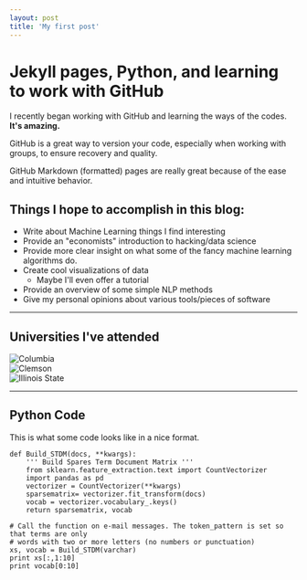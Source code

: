 ```yaml
---
layout: post
title: 'My first post'
---
```


# Jekyll pages, Python, and learning to work with GitHub

I recently began working with GitHub and learning the ways of the codes. **It's amazing.**

GitHub is a great way to version your code, especially when working with groups, to ensure 
recovery and quality.

GitHub Markdown (formatted) pages are really great because of the ease and intuitive behavior.


## Things I hope to accomplish in this blog:

* Write about Machine Learning things I find interesting
* Provide an "economists" introduction to hacking/data science
* Provide more clear insight on what some of the fancy machine learning algorithms do.
* Create cool visualizations of data
	* Maybe I'll even offer a tutorial
* Provide an overview of some simple NLP methods
* Give my personal opinions about various tools/pieces of software
---


## Universities I've attended
![Columbia](https://raw.githubusercontent.com/franciscojavierarceo/franciscojavierarceo.github.io/master/assets/images/Columbia-University.png)   
![Clemson](https://raw.githubusercontent.com/franciscojavierarceo/franciscojavierarceo.github.io/master/assets/images/clemson-university.png)   
![Illinois State](https://raw.githubusercontent.com/franciscojavierarceo/franciscojavierarceo.github.io/master/assets/images/illinois-state.png)   

---
## Python Code
This is what some code looks like in a nice format.
	
	def Build_STDM(docs, **kwargs):
    	''' Build Spares Term Document Matrix '''
    	from sklearn.feature_extraction.text import CountVectorizer
	    import pandas as pd
    	vectorizer = CountVectorizer(**kwargs)
    	sparsematrix= vectorizer.fit_transform(docs)
	    vocab = vectorizer.vocabulary_.keys()
	    return sparsematrix, vocab

	# Call the function on e-mail messages. The token_pattern is set so that terms are only
	# words with two or more letters (no numbers or punctuation)
	xs, vocab = Build_STDM(varchar)
	print xs[:,1:10]
	print vocab[0:10]

